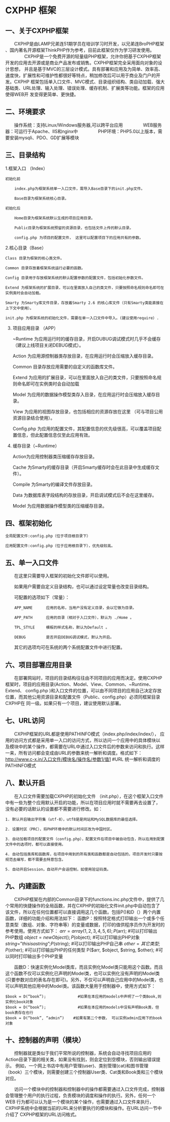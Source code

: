 CXPHP 框架
=============


一、关于CXPHP框架
----------------
　　CXPHP是由LAMP兄弟连51期学员在培训学习时开发，以兄弟连BroPHP框架 、国内著名开源框架ThinkPHP作为参考，目前此框架仅作为学习研发使用。
　　
　　CXPHP是一个免费开源的轻量级PHP框架，允许你把基于CXPHP框架开发的应用去开源或是商业产品发布或销售。CXPHP框架完全采用面向对象的设计思想，
并且是基于MVC的三层设计模式。具有部署和应用及为简单、效率高、速度快，扩展性和可维护性都很好等特点，稍加修改后可以用于商业及门户的开发。CXPHP
框架包括单入口文件、MVC模式、目录组织结构、类自动加载、强大基础类、URL处理、输入处理、错误处理、缓存机制、扩展类等功能。框架的应用使得WEB开
发变得更简单、更快捷。

二、环境要求
----------------
　　操作系统：支持Linux/Windows服务器,可以跨平台应用
　　
　　WEB服务器：可运行于Apache、IIS和nginx中
　　
　　PHP环境：PHP5.0以上版本，需要安装mysqli、PDO、GD扩展等模块

三、目录结构
----------------
1.框架入口 （Index）

    初始化前

        index.php为框架系统单一入口文件，需导入Base目录下的init.php文件。

        Base目录为框架系统核心目录。

    初始化后

        Home目录为框架系统默认生成的项目应用目录。

        Public目录为框架系统预留的资源目录，也包括文件上传的默认目录。

        config.php 为项目的配置文件， 这里可以配置项目下的应用共有的参数。
        
2.核心目录（Base）

    Class 目录为框架的核心类文件。

    Common 目录存放着框架系统运行必要的函数。

    Config 目录用于存放框架系统的默认配置参数的配置文件，包括初始化参数文件。

    Extend 为框架系统的扩展目录，可以在里面放入自己的类文件，只要按照命名规则命名即可在实例类时会自动加载。

    Smarty 为Smarty库文件目录，存放着Smarty 2.6 的核心库文件（只有Smarty类能直接在上下文中使用）。

    init.php 为框架系统的初始化文件，需要在单一入口文件中导入。(建议使用require）.

3. 项目应用目录 （APP）

    ~Runtime 为应用运行时的缓存目录，开启DUBUG调试模式时几乎不会缓存（建议上线项目关闭DEBUG模式）。

    Action 为应用源控制器类存放目录，在应用运行时会压缩放入缓存目录。

    Common 目录存放应用需要的自定义的函数库文件。

    Extend 为应用的扩展目录，可以在里面放入自己的类文件，只要按照命名规则命名即可在实例类时会自动加载

    Model 为应用的数据操作模型类存入目录，在应用运行时会压缩放入缓存目录。

    View 为应用的视图存放目录，也包括相应的资源存放在这里 （可与项目公用资源目录结合使用）。

    Config.php 为应用的配置文件，其配置信息的优先级很高，可以覆盖项目配置信息，但此配置信息仅至此应用有效。

4. 缓存目录（~Runtime）

    Action为应用控制器类压缩缓存存放目录。

    Cache 为Smarty的缓存目录（开启Smarty缓存时会在此目录中生成缓存文件）。

    Compile 为Smarty的编译文件存放目录。

    Data 为数据库表字段结构的存放目录，开启调试模式后不会在这里缓存。

    Model 为应用数据操作模型类的压缩缓存目录。

四、框架初始化
----------------
    全局配置文件:config.php（位于项目根目录下）

    应用配置文件:config.php（位于应用根目录下），优先级较高。

五、单一入口文件
----------------
 
　　在这里只需要导入框架的初始化文件即可以使用。

　　如果用户需要自定义目录结构，也可以通过设定常量也改变目录结构。

　　可配置的选项如下（常量）：

        APP_NAME      应用的名称，当用户没有定义目录，会以它做为目录。

        APP_PATH      应用的目录（相对于入口文件），默认为 ./Home 。

        TPL_STYLE     模板的样式名称，默认为Default 。

        DEBUG         是否开启DEBUG调试模式，默认为开启。

　　其它的选项均可在系统的两个系统配置文件中进行配置。

六、项目部署应用目录
----------------
　　在部署网站时，项目的目录结构往往由不同项目的应用而决定。使用CXPHP框架时，项目的应用目录(Action、Model、View、Common、~Runtime、Extend、
config.php )和入口文件的位置，可以由不同项目的应用自己决定存放位置，而其他公用资源目录和配置文件（Public、config.php）必须同框架目录CXPHP在
同一级。如果只有一个项目，建议使用默认部署。

七、URL访问
----------------
　　CXPHP框架的URL都是使用PATHINFO模式（index.php/index/index/）， 应用的访问方式都是采用单一入口的访问方式，所以访问一个应用中的具体模块以
及模块中的某个操作，都需要在URL中通过入口文件后的参数来访问和执行。这样一来，所有访问都会变成由URL的参数来统一解析和调度。格式如下：
    http://www.c-x.in/入口文件/模块名/操作名/参数1/值1 
    #URL 统一解析和调度的PATHINFO模式

八、默认开启
----------------
　　在入口文件需要加载CXPHP的初始化文件 （init.php），在这个框架入口文件中有一些为整个应用默认开启的功能，所以在项目应用时就不需要再去设置了，
没有必要的话默认的设置都不需要进行修改。如：

    1. 默认开启输出字符集（utf-8），utf8是是网站和MySQL数据库的最佳选择。 

    2. 设置时区（PRC），将PHP环境中的默认时间区改为中国时区。

    3. 自动加载项目的配置文件（config.php），配置文件在项目中被自动包含，所以在用到配置文件中的选项时，都可以直接使用。

    4. 自动包括类库和函数库，在项目中用到的所有类和函数都是自动包括的，项目开发时只要按规范去编写，都不需要去特意包含。

    5. 自动开启Session，自动开户会话控制，如使用验证码类。

九、内建函数
----------------
　　CXPHP框架在内部的Common目录下的functions.inc.php文件中，提供了几个常用的快捷操作的全局函数，并在CXPHP的初始化文件init.php中自动包含了
该文件，所以在任何位置都可以直接调用这几个函数。包括P()和D（）两个内置函数，详细的功能介绍和用法如下：
    函数P：按照特定格式打印输出一个或多个任意类型（数组、对象、字符串等）的变量或数据，打印的值供程序员作为开发时的参考使用。使用方式如下：
    $arr=array(1,2,3,4,5,6);
    P($arr);                        #可以打印输出PHP数组
    $object=new Object();
    P($object);                     #可以打印输出PHP对象
    $string=”this is a string”;
    P($string);                      #可以打印输出PHP自己串
    $other=其它类型;
    P($other);                      #可以打印输出PHP的任何类型
    P($arr, $object, $string, $other);    #可以同时打印输出多个PHP变量

　　函数D：快速实例化Model类库，而且实例化Model类只能用这个函数。而且这个函数不仅可以实例化已声明的Model类，也可以实例化没有声明的Model类
    (只要参数对应的表名存在即可)。另外，不仅可以声明自己应用中的Model类，也可以声明其他应用中的Model类。该函数大量用于控制器中，使用方式如下：

    $book = D(“book”);              #如果在本应用的models中声明了一个类Book,则实例化book对象
    $book = D(“book”);              #如果在本应用的models中没有声明Book类，但book表存在也行
    $book = D(“book”, “admin”)    #如果有第二个参数， 可以实例admin应用下的book对象

十、控制器的声明（模块）
----------------
　　控制器就是类似于我们平常所说的控制器，系统会自动寻找项目应用的Action目录下面的相关类，如果没有找到，则会定位到空模块，否则输出错误提示。
例如，一个网上书店中有用户管理(user)、类别管理(cat)和图书管理（book）三个模块，则需要创建三个控制器User类、Cat类和Book类和三个模块对应。
 
　　访问一个模块中的控制器和控制器中的操作都需要通过入口文件完成，控制器会管理整个用户的执行过程，负责模块的调度和操作的执行。另外，任何一个WEB
行为都可以认为是一个模块的某个操作，也需要通过入口文件来执行，CXPHP系统中会根据当前的URL来分析要执行的模块和操作。在URL访问一节中介绍了
CXPHP框架的URL访问格式。
